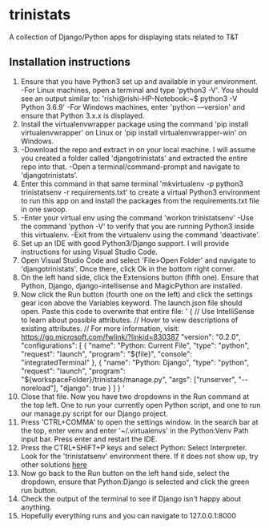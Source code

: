 # trinistats
A collection of Django/Python apps for displaying stats related to T&amp;T

## Installation instructions
1. Ensure that you have Python3 set up and available in your environment. 
-For Linux machines, open a terminal and type 'python3 -V'. You should see an output similar to: 'rishi@rishi-HP-Notebook:~$ python3 -V
Python 3.6.9'
-For Windows machines, enter 'python ––version' and ensure that Python 3.x.x is displayed.
2. Install the virtualenvwrapper package using the command 'pip install virtualenvwrapper' on Linux or 'pip install virtualenvwrapper-win' on Windows.
3. -Download the repo and extract in on your local machine. I will assume you created a folder called 'djangotrinistats' and extracted the entire repo into that.
-Open a terminal/command-prompt and navigate to 'djangotrinistats'.
4. Enter this command in that same terminal 'mkvirtualenv -p python3 trinistatsenv -r requirements.txt' to create a virtual Python3 environment to run this app on and install the packages from the requirements.txt file in one swoop.
5. -Enter your virtual env using the command 'workon trinistatsenv'
-Use the command 'python -V' to verify that you are running Python3 inside this virtualenv.
-Exit from the virtualenv using the command 'deactivate'.
6. Set up an IDE with good Python3/Django support. I will provide instructions for using Visual Studio Code.
7. Open Visual Studio Code and select 'File>Open Folder' and navigate to 'djangotrinistats'. Once there, click Ok in the bottom right corner.
8. On the left hand side, click the Extensions button (fifth one). Ensure that Python, Django, django-intellisense and MagicPython are installed.
9. Now click the Run button (fourth one on the left) and click the settings gear icon above the Variables keyword. The launch.json file should open. Paste this code to overwrite that entire file:
'
{
  // Use IntelliSense to learn about possible attributes.
  // Hover to view descriptions of existing attributes.
  // For more information, visit: https://go.microsoft.com/fwlink/?linkid=830387
  "version": "0.2.0",
  "configurations": [
    {
      "name": "Python: Current File",
      "type": "python",
      "request": "launch",
      "program": "${file}",
      "console": "integratedTerminal"
    },
    {
      "name": "Python: Django",
      "type": "python",
      "request": "launch",
      "program": "${workspaceFolder}/trinistats/manage.py",
      "args": ["runserver", "--noreload"],
      "django": true
    }
  ]
}
'
10. Close that file. Now you have two dropdowns in the Run command at the top left. One to run your currently open Python script, and one to run our manage.py script for our Django project.
11. Press 'CTRL+COMMA' to open the settings window. In the search bar at the top, enter venv and enter '~/.virtualenvs' in the Python:Venv Path input bar. Press enter and restart the IDE.
12. Press the CTRL+SHIFT+P keys and select Python: Select Interpreter. Look for the 'trinistatsenv' environment there. If it does not show up, try other solutions [here](https://stackoverflow.com/questions/54106071/how-to-setup-virtual-environment-for-python-in-vs-code)
13. Now go back to the Run button on the left hand side, select the dropdown, ensure that Python:Django is selected and click the green run button.
14. Check the output of the terminal to see if Django isn't happy about anything.
15. Hopefully everything runs and you can navigate to 127.0.0.1:8000
